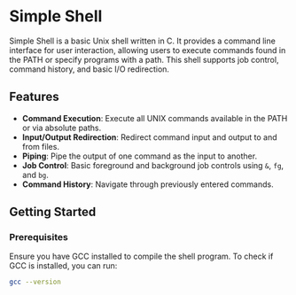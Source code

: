 # Simple Shell

Simple Shell is a basic Unix shell written in C. It provides a command line interface for user interaction, allowing users to execute commands found in the PATH or specify programs with a path. This shell supports job control, command history, and basic I/O redirection.

## Features

- **Command Execution**: Execute all UNIX commands available in the PATH or via absolute paths.
- **Input/Output Redirection**: Redirect command input and output to and from files.
- **Piping**: Pipe the output of one command as the input to another.
- **Job Control**: Basic foreground and background job controls using `&`, `fg`, and `bg`.
- **Command History**: Navigate through previously entered commands.

## Getting Started

### Prerequisites

Ensure you have GCC installed to compile the shell program. To check if GCC is installed, you can run:

```bash
gcc --version